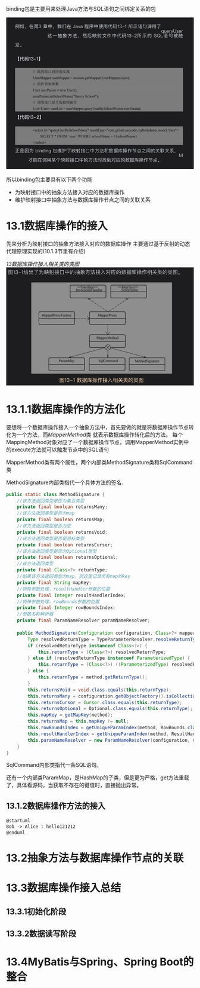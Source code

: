 binding包是主要用来处理Java方法与SQL语句之间绑定关系的包

![](img/13/13bing包主要工作内容示意.png)

所以binding包主要具有以下两个功能
* 为映射接口中的抽象方法接入对应的数据库操作
* 维护映射接口中抽象方法与数据库操作节点之间的关联关系


# 13.1数据库操作的接入
先来分析为映射接口的抽象方法接入对应的数据库操作
主要通过基于反射的动态代理原理实现的(10.1.3节里有介绍)

*13数据库操作接入相关类的类图*
![13数据库操作接入相关类的类图](img/13/13数据库操作接入相关类的类图.png)

# 13.1.1数据库操作的方法化
要想将一个数据库操作接入一个抽象方法中，首先要做的就是将数据库操作节点转化为一个方法，而*MapperMethod*类
就表示数据库操作转化后的方法。
每个MappingMethod对象对应了一个数据库操作节点，调用MapperMethod实例中的execute方法就可以触发节点中的SQL语句

MapperMethod类有两个属性，两个内部类MethodSignature类和SqlCommand类

MethodSignature内部类指代一个具体方法的签名.
```java
public static class MethodSignature {
    //该方法返回类型是否为集合类型
    private final boolean returnsMany;
    //该方法返回类型是否为map
    private final boolean returnsMap;
    //该方法返回类型是否为空
    private final boolean returnsVoid;
    //该方法返回类型是否是游标类型
    private final boolean returnsCursor;
    //该方法返回类型是否为Optional类型
    private final boolean returnsOptional;
    //该方法返回类型
    private final Class<?> returnType;
    //如果该方法返回类型为map，则这里记录所有map的key
    private final String mapKey;
    //特殊参数处理，resultHandler参数的位置
    private final Integer resultHandlerIndex;
    //特殊参数处理，rowBounds参数的位置
    private final Integer rowBoundsIndex;
    //参数名称解析器
    private final ParamNameResolver paramNameResolver;

    public MethodSignature(Configuration configuration, Class<?> mapperInterface, Method method) {
        Type resolvedReturnType = TypeParameterResolver.resolveReturnType(method, mapperInterface);
        if (resolvedReturnType instanceof Class<?>) {
            this.returnType = (Class<?>) resolvedReturnType;
        } else if (resolvedReturnType instanceof ParameterizedType) {
            this.returnType = (Class<?>) ((ParameterizedType) resolvedReturnType).getRawType();
        } else {
            this.returnType = method.getReturnType();
        }
        this.returnsVoid = void.class.equals(this.returnType);
        this.returnsMany = configuration.getObjectFactory().isCollection(this.returnType) || this.returnType.isArray();
        this.returnsCursor = Cursor.class.equals(this.returnType);
        this.returnsOptional = Optional.class.equals(this.returnType);
        this.mapKey = getMapKey(method);
        this.returnsMap = this.mapKey != null;
        this.rowBoundsIndex = getUniqueParamIndex(method, RowBounds.class);
        this.resultHandlerIndex = getUniqueParamIndex(method, ResultHandler.class);
        this.paramNameResolver = new ParamNameResolver(configuration, method);
    }
}
```
SqlCommand内部类指代一条SQL语句。

还有一个内部类ParamMap，是HashMap的子类，但是更为严格，get方法重载了，具体看源码，当获取不存在的键值时，直接抛出异常。


## 13.1.2数据库操作方法的接入
```puml
@startuml
Bob -> Alice : hello121212
@enduml
```
# 13.2抽象方法与数据库操作节点的关联

# 13.3数据库操作接入总结

## 13.3.1初始化阶段

## 13.3.2数据读写阶段

# 13.4MyBatis与Spring、Spring Boot的整合



